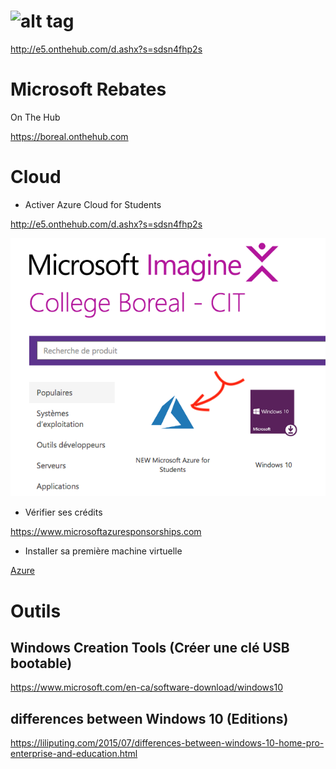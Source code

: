 


# ![alt tag](https://raw.githubusercontent.com/CollegeBoreal/Tutoriels/master/7.Microsoft/IMAGINE.png)

http://e5.onthehub.com/d.ashx?s=sdsn4fhp2s

# Microsoft Rebates

On The Hub

https://boreal.onthehub.com

# Cloud

* Activer Azure Cloud for Students

http://e5.onthehub.com/d.ashx?s=sdsn4fhp2s

![Alt Tag](./Free_Azure.png)

* Vérifier ses crédits

https://www.microsoftazuresponsorships.com

* Installer sa première machine virtuelle

[Azure](./AZURE.md)

# Outils

## Windows Creation Tools (Créer une clé USB bootable)

https://www.microsoft.com/en-ca/software-download/windows10

## differences between Windows 10 (Editions)
https://liliputing.com/2015/07/differences-between-windows-10-home-pro-enterprise-and-education.html
